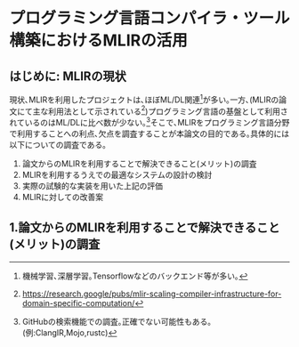 # プログラミング言語コンパイラ・ツール構築におけるMLIRの活用

## はじめに: MLIRの現状

現状､MLIRを利用したプロジェクトは､ほぼML/DL関連[^1-1]が多い｡一方､(MLIRの論文にて主な利用法として示されている[^1-2])プログラミング言語の基盤として利用されているのはML/DLに比べ数が少ない｡[^1-3]そこで､MLIRをプログラミング言語分野で利用することへの利点､欠点を調査することが本論文の目的である｡具体的には以下についての調査である｡
1. 論文からのMLIRを利用することで解決できること(メリット)の調査
2. MLIRを利用するうえでの最適なシステムの設計の検討
3. 実際の試験的な実装を用いた上記の評価
4. MLIRに対しての改善案

## 1.論文からのMLIRを利用することで解決できること(メリット)の調査




<!-- 注釈 -->

[^1-1]: 機械学習､深層学習｡Tensorflowなどのバックエンド等が多い｡

[^1-2]:https://research.google/pubs/mlir-scaling-compiler-infrastructure-for-domain-specific-computation/

[^1-3]: GitHubの検索機能での調査｡正確でない可能性もある｡(例:ClangIR,Mojo,rustc)